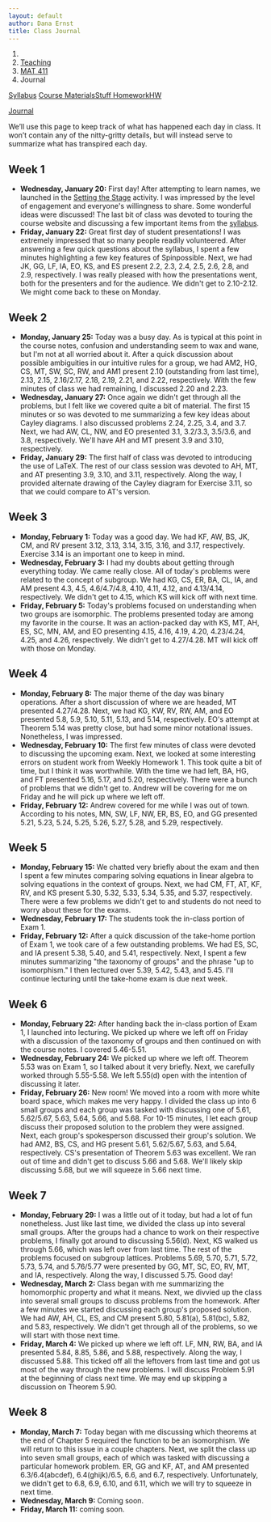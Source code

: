 ```yaml
---
layout: default
author: Dana Ernst
title: Class Journal
---
```


<ol class="breadcrumb">
  <li><a href="/"><i class="fa fa-home"></i></a></li>
  <li><a href="/teaching/">Teaching</a></li>
  <li><a href="/teaching/mat411s16">MAT 411</a></li>
  <li class="active">Journal</li>
</ol>

<div class="row">
<div class="col-xs-12">
<div class="btn-group btn-group-justified">
<a class="btn btn-default btn-success" href="{{site.baseurl}}/teaching/mat411s16/syllabus/">Syllabus</a>

<a class="btn btn-default btn-primary" href="{{site.baseurl}}/teaching/mat411s16/materials/">
<span class="hidden-xs">Course Materials</span><span class="visible-xs">Stuff</span>
</a>

<a class="btn btn-default btn-warning" href="{{site.baseurl}}/teaching/mat411s16/homework/">
<span class="hidden-xs">Homework</span><span class="visible-xs">HW</span>
</a>

<a class="btn btn-default btn-info" href="{{site.baseurl}}/teaching/mat411s16/journal/">Journal</a>
</div>
</div>
</div>

We’ll use this page to keep track of what has happened each day in class. It won’t contain any of the nitty-gritty details, but will instead serve to summarize what has transpired each day.

## Week 1 ##

<ul class="fa-ul">
  <li><i class="fa-li fa fa-calendar-check-o"></i><b>Wednesday, January 20:</b> First day!  After attempting to learn names, we launched in the <a href="{{ site.baseurl }}/teaching/SettingTheStage.pdf">Setting the Stage</a> activity.  I was impressed by the level of engagement and everyone's willingness to share.  Some wonderful ideas were discussed! The last bit of class was devoted to touring the course website and discussing a few important items from the <a href="{{site.baseurl}}/teaching/mat411s16/syllabus/">syllabus</a>.</li>
  <li><i class="fa-li fa fa-calendar-check-o"></i><b>Friday, January 22:</b> Great first day of student presentations!  I was extremely impressed that so many people readily volunteered.  After answering a few quick questions about the syllabus, I spent a few minutes highlighting a few key features of Spinpossible.  Next, we had JK, GG, LF, IA, EO, KS, and ES present 2.2, 2.3, 2.4, 2.5, 2.6, 2.8, and 2.9, respectively.  I was really pleased with how the presentations went, both for the presenters and for the audience. We didn't get to 2.10-2.12.  We might come back to these on Monday.</li>
</ul>

## Week 2 ##

<ul class="fa-ul">
  <li><i class="fa-li fa fa-calendar-check-o"></i><b>Monday, January 25:</b> Today was a busy day.  As is typical at this point in the course notes, confusion and understanding seem to wax and wane, but I'm not at all worried about it.  After a quick discussion about possible ambiguities in our intuitive rules for a group, we had AM2, HG, CS, MT, SW, SC, RW, and AM1 present 2.10 (outstanding from last time), 2.13, 2.15, 2.16/2.17, 2.18, 2.19, 2.21, and 2.22, respectively.  With the few minutes of class we had remaining, I discussed 2.20 and 2.23.</li>
  <li><i class="fa-li fa fa-calendar-check-o"></i><b>Wednesday, January 27:</b> Once again we didn't get through all the problems, but I felt like we covered quite a bit of material.  The first 15 minutes or so was devoted to me summarizing a few key ideas about Cayley diagrams.  I also discussed problems 2.24, 2.25, 3.4, and 3.7.  Next, we had AW, CL, NW, and EO presented 3.1, 3.2/3.3, 3.5/3.6, and 3.8, respectively.  We'll have AH and MT present 3.9 and 3.10, respectively.</li>
  <li><i class="fa-li fa fa-calendar-check-o"></i><b>Friday, January 29:</b> The first half of class was devoted to introducing the use of LaTeX.  The rest of our class session was devoted to AH, MT, and AT presenting 3.9, 3.10, and 3.11, respectively.  Along the way, I provided alternate drawing of the Cayley diagram for Exercise 3.11, so that we could compare to AT's version.</li>
</ul>

## Week 3 ##

<ul class="fa-ul">
  <li><i class="fa-li fa fa-calendar-check-o"></i><b>Monday, February 1:</b> Today was a good day.  We had KF, AW, BS, JK, CM, and RV present 3.12, 3.13, 3.14, 3.15, 3.16, and 3.17, respectively.  Exercise 3.14 is an important one to keep in mind.</li>
  <li><i class="fa-li fa fa-calendar-check-o"></i><b>Wednesday, February 3:</b> I had my doubts about getting through everything today.  We came really close.  All of today's problems were related to the concept of subgroup.  We had KG, CS, ER, BA, CL, IA, and AM present 4.3, 4.5, 4.6/4.7/4.8, 4.10, 4.11, 4.12, and 4.13/4.14, respectively.  We didn't get to 4.15, which KS will kick off with next time.</li>
  <li><i class="fa-li fa fa-calendar-check-o"></i><b>Friday, February 5:</b> Today's problems focused on understanding when two groups are isomorphic.  The problems presented today are among my favorite in the course.  It was an action-packed day with KS, MT, AH, ES, SC, MN, AM, and EO presenting 4.15, 4.16, 4.19, 4.20, 4.23/4.24, 4.25, and 4.26, respectively.  We didn't get to 4.27/4.28.  MT will kick off with those on Monday.</li>
</ul>

## Week 4 ##

<ul class="fa-ul">
  <li><i class="fa-li fa fa-calendar-check-o"></i><b>Monday, February 8:</b> The major theme of the day was binary operations.  After a short discussion of where we are headed, MT presented 4.27/4.28.  Next, we had KG, KW, RV, RW, AM, and EO presented 5.8, 5.9, 5.10, 5.11, 5.13, and 5.14, respectively.  EO's attempt at Theorem 5.14 was pretty close, but had some minor notational issues.  Nonetheless, I was impressed.</li>
  <li><i class="fa-li fa fa-calendar-check-o"></i><b>Wednesday, February 10:</b> The first few minutes of class were devoted to discussing the upcoming exam.  Next, we looked at some interesting errors on student work from Weekly Homework 1.  This took quite a bit of time, but I think it was worthwhile.  With the time we had left, BA, HG, and FT presented 5.16, 5.17, and 5.20, respectively.  There were a bunch of problems that we didn't get to. Andrew will be covering for me on Friday and he will pick up where we left off.</li>
  <li><i class="fa-li fa fa-calendar-check-o"></i><b>Friday, February 12:</b> Andrew covered for me while I was out of town.  According to his notes, MN, SW, LF, NW, ER, BS, EO, and GG presented 5.21, 5.23, 5.24, 5.25, 5.26, 5.27, 5.28, and 5.29, respectively.</li>
</ul>

## Week 5 ##

<ul class="fa-ul">
  <li><i class="fa-li fa fa-calendar-check-o"></i><b>Monday, February 15:</b> We chatted very briefly about the exam and then I spent a few minutes comparing solving equations in linear algebra to solving equations in the context of groups.  Next, we had CM, FT, AT, KF, RV, and KS present 5.30, 5.32, 5.33, 5.34, 5.35, and 5.37, respectively.  There were a few problems we didn't get to and students do not need to worry about these for the exams.</li>
  <li><i class="fa-li fa fa-calendar-check-o"></i><b>Wednesday, February 17:</b> The students took the in-class portion of Exam 1.</li>
  <li><i class="fa-li fa fa-calendar-check-o"></i><b>Friday, February 12:</b> After a quick discussion of the take-home portion of Exam 1, we took care of a few outstanding problems.  We had ES, SC, and IA present 5.38, 5.40, and 5.41, respectively.  Next, I spent a few minutes summarizing "the taxonomy of groups" and the phrase "up to isomorphism."  I then lectured over 5.39, 5.42, 5.43, and 5.45.  I'll continue lecturing until the take-home exam is due next week.</li>
</ul>

## Week 6 ##

<ul class="fa-ul">
  <li><i class="fa-li fa fa-calendar-check-o"></i><b>Monday, February 22:</b> After handing back the in-class portion of Exam 1, I launched into lecturing.  We picked up where we left off on Friday with a discussion of the taxonomy of groups and then continued on with the course notes.  I covered 5.46-5.51.</li>
  <li><i class="fa-li fa fa-calendar-check-o"></i><b>Wednesday, February 24:</b> We picked up where we left off. Theorem 5.53 was on Exam 1, so I talked about it very briefly.  Next, we carefully worked through 5.55-5.58.  We left 5.55(d) open with the intention of discussing it later.</li>
  <li><i class="fa-li fa fa-calendar-check-o"></i><b>Friday, February 26:</b> New room!  We moved into a room with more white board space, which makes me very happy.  I divided the class up into 6 small groups and each group was tasked with discussing one of 5.61, 5.62/5.67, 5.63, 5.64, 5.66, and 5.68.  For 10-15 minutes, I let each group discuss their proposed solution to the problem they were assigned. Next, each group's spokesperson discussed their group's solution.  We had AM2, BS, CS, and HG present 5.61, 5.62/5.67, 5.63, and 5.64, respectively.  CS's presentation of Theorem 5.63 was excellent.  We ran out of time and didn't get to discuss 5.66 and 5.68.  We'll likely skip discussing 5.68, but we will squeeze in 5.66 next time.</li>
</ul>

## Week 7 ##

<ul class="fa-ul">
  <li><i class="fa-li fa fa-calendar-check-o"></i><b>Monday, February 29:</b> I was a little out of it today, but had a lot of fun nonetheless.  Just like last time, we divided the class up into several small groups.  After the groups had a chance to work on their respective problems, I finally got around to discussing 5.56(d).  Next, KS walked us through 5.66, which was left over from last time.  The rest of the problems focused on subgroup lattices.  Problems 5.69, 5.70, 5.71, 5.72, 5.73, 5.74, and 5.76/5.77 were presented by GG, MT, SC, EO, RV, MT, and IA, respectively.  Along the way, I discussed 5.75.  Good day!</li>
  <li><i class="fa-li fa fa-calendar-check-o"></i><b>Wednesday, March 2:</b> Class began with me summarizing the homomorphic property and what it means. Next, we divvied up the class into several small groups to discuss problems from the homework.  After a few minutes we started discussing each group's proposed solution.  We had AW, AH, CL, ES, and CM present 5.80, 5.81(a), 5.81(bc), 5.82, and 5.83, respectively.  We didn't get through all of the problems, so we will start with those next time.</li>
  <li><i class="fa-li fa fa-calendar-check-o"></i><b>Friday, March 4:</b> We picked up where we left off.  LF, MN, RW, BA, and IA presented 5.84, 8.85, 5.86, and 5.88, respectively.  Along the way, I discussed 5.88.  This ticked off all the leftovers from last time and got us most of the way through the new problems.  I will discuss Problem 5.91 at the beginning of class next time.  We may end up skipping a discussion on Theorem 5.90.</li>
</ul>

## Week 8 ##

<ul class="fa-ul">
  <li><i class="fa-li fa fa-calendar-check-o"></i><b>Monday, March 7:</b> Today began with me discussing which theorems at the end of Chapter 5 required the function to be an isomorphism.  We will return to this issue in a couple chapters.  Next, we split the class up into seven small groups, each of which was tasked with discussing a particular homework problem.  ER, GG and KF, AT, and AM presented 6.3/6.4(abcdef), 6.4(ghijk)/6.5, 6.6, and 6.7, respectively.  Unfortunately, we didn't get to 6.8, 6.9, 6.10, and 6.11, which we will try to squeeze in next time.</li>
  <li><i class="fa-li fa fa-calendar-check-o"></i><b>Wednesday, March 9:</b> Coming soon.</li>
  <li><i class="fa-li fa fa-calendar-check-o"></i><b>Friday, March 11:</b> coming soon.</li>
</ul>
